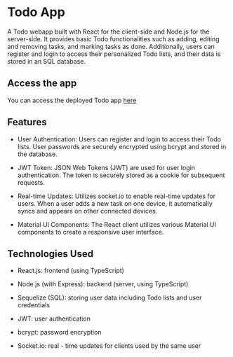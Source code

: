 # Todo App

A Todo webapp built with React for the client-side and Node.js for the server-side. It provides basic Todo functionalities such as adding, editing and removing tasks, and marking tasks as done. Additionally, users can register and login to access their personalized Todo lists, and their data is stored in an SQL database.

## Access the app
You can access the deployed Todo app [here](https://todo-app-tclient.vercel.app/)

## Features

* User Authentication: Users can register and login to access their Todo lists. User passwords are securely encrypted using bcrypt and stored in the database.

* JWT Token: JSON Web Tokens (JWT) are used for user login authentication. The token is securely stored as a cookie for subsequent requests.

* Real-time Updates: Utilizes socket.io to enable real-time updates for users. When a user adds a new task on one device, it automatically syncs and appears on other connected devices.

* Material UI Components: The React client utilizes various Material UI components to create a responsive user interface.

## Technologies Used

* React.js: frontend (using TypeScript)

* Node.js (with Express): backend (server, using TypeScript)

* Sequelize (SQL): storing user data including Todo lists and user credentials

* JWT: user authentication

* bcrypt: password encryption

* Socket.io: real - time updates for clients used by the same user


